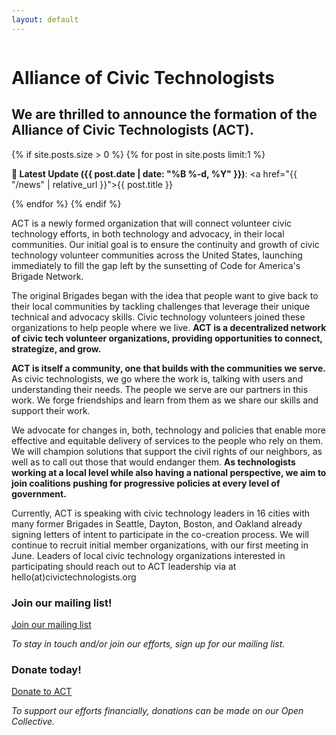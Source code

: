 ```yaml
---
layout: default
---
```


<div class="container">
  <img src="{{ "/assets/images/logo.png" | relative_url }}" alt="" class="img-fluid" />
  <h1 class="visually-hidden">Alliance of Civic Technologists</h1>
  <h2 class="text-secondary mb-3">We are thrilled to announce the formation of the Alliance of Civic Technologists (ACT).</h2>

  {% if site.posts.size > 0 %}
      {% for post in site.posts limit:1 %}
        <div class="card card-body bg-light mb-3">
            <p class="mb-0"><strong>🎉 Latest Update ({{ post.date | date: "%B %-d, %Y" }})</strong>:
            <a href="{{ "/news" | relative_url }}">{{ post.title }}</a></p>
        </div>
      {% endfor %}
  {% endif %}

  <div markdown="1">

  ACT is a newly formed organization that will connect volunteer civic technology efforts, in both technology and advocacy, in their local communities. Our initial goal is to ensure the continuity and growth of civic technology volunteer communities across the United States, launching immediately to fill the gap left by the sunsetting of Code for America's Brigade Network.

  The original Brigades began with the idea that people want to give back to their local communities by tackling challenges that leverage their unique technical and advocacy skills. Civic technology volunteers joined these organizations to help people where we live. **ACT is a decentralized network of civic tech volunteer organizations, providing opportunities to connect, strategize, and grow.**

  **ACT is itself a community, one that builds with the communities we serve.** As civic technologists, we go where the work is, talking with users and understanding  their needs. The people we serve are our partners in this work. We forge friendships and learn from them as we share our skills and support their work.

  We advocate for changes in, both, technology and policies that enable more effective and equitable delivery of services to the people who rely on them.  We will  champion solutions that support the civil rights of our neighbors, as well as to call out those that would endanger them. **As technologists working at a local level while also having a national perspective, we aim to join coalitions pushing for progressive policies at every level of government.**

  Currently, ACT is speaking with civic technology leaders in 16 cities with many former Brigades in Seattle, Dayton, Boston, and Oakland already signing letters of intent to participate in the co-creation process. We will continue to recruit initial member organizations, with our first meeting in June. Leaders of local civic technology organizations interested in participating should reach out to ACT leadership via at hello(at)civictechnologists.org

  </div>

  <div class="row mb-5">
    <div class="col-md-6 text-center">
      <h3 class="h1 text-secondary">Join our mailing list!</h3>
      <p class="d-grid">
        <a href="https://eepurl.com/ithxXU" class="btn btn-primary">Join our mailing list</a>
      </p>
      <p><em>To stay in touch and/or join our efforts,  sign up for our mailing list.</em></p>
    </div>
    <div class="col-md-6 text-center">
      <h3 class="h1 text-secondary">Donate today!</h3>
      <p class="d-grid">
        <a href="https://opencollective.com/act-fund" class="btn btn-primary">Donate to ACT</a>
      </p>
      <p><em>To support our efforts financially, donations can be made on our Open Collective.</em></p>
    </div>
  </div>
</div>
